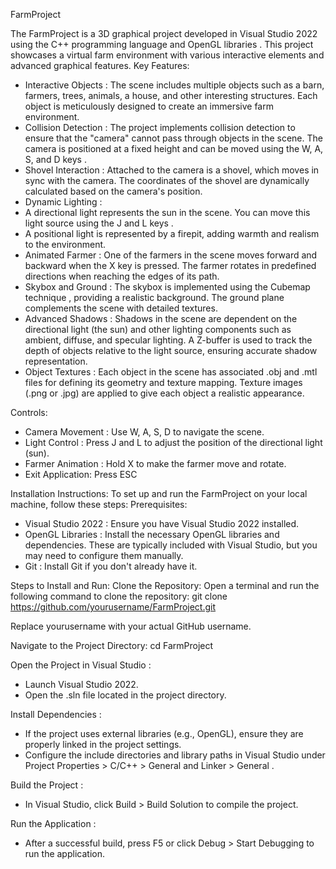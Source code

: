 FarmProject 

The FarmProject  is a 3D graphical project developed in Visual Studio 2022  using the C++ programming language  and OpenGL libraries . This project showcases a virtual farm environment with various interactive elements and advanced graphical features. 
Key Features: 
- Interactive Objects : The scene includes multiple objects such as a barn, farmers, trees, animals, a house, and other interesting structures. Each object is meticulously designed to create an immersive farm environment.
- Collision Detection : The project implements collision detection to ensure that the "camera" cannot pass through objects in the scene. The camera is positioned at a fixed height and can be moved using the W, A, S, and D keys .
- Shovel Interaction : Attached to the camera is a shovel, which moves in sync with the camera. The coordinates of the shovel are dynamically calculated based on the camera's position.
- Dynamic Lighting : 
 - A directional light  represents the sun in the scene. You can move this light source using the J and L keys .
 - A positional light  is represented by a firepit, adding warmth and realism to the environment.
- Animated Farmer : One of the farmers in the scene moves forward and backward when the X key is pressed. The farmer rotates in predefined directions when reaching the edges of its path.
- Skybox and Ground : The skybox is implemented using the Cubemap technique , providing a realistic background. The ground plane complements the scene with detailed textures.
- Advanced Shadows : Shadows in the scene are dependent on the directional light (the sun) and other lighting components such as ambient, diffuse, and specular lighting. A Z-buffer  is used to track the depth of objects relative to the light source, ensuring accurate shadow representation.
- Object Textures : Each object in the scene has associated .obj and .mtl files for defining its geometry and texture mapping. Texture images (.png or .jpg) are applied to give each object a realistic appearance.
     
Controls: 
- Camera Movement : Use W, A, S, D  to navigate the scene.
- Light Control : Press J  and L  to adjust the position of the directional light (sun).
- Farmer Animation : Hold X to make the farmer move and rotate.
- Exit Application: Press ESC

Installation Instructions:
To set up and run the FarmProject  on your local machine, follow these steps: 
Prerequisites: 
- Visual Studio 2022 : Ensure you have Visual Studio 2022 installed.
- OpenGL Libraries : Install the necessary OpenGL libraries and dependencies. These are typically included with Visual Studio, but you may need to configure them manually.
- Git : Install Git if you don't already have it.
     
Steps to Install and Run:
Clone the Repository: Open a terminal and run the following command to clone the repository: git clone https://github.com/yourusername/FarmProject.git
 
Replace yourusername with your actual GitHub username. 

Navigate to the Project Directory: cd FarmProject
 
Open the Project in Visual Studio : 
- Launch Visual Studio 2022.
- Open the .sln file located in the project directory.
     
Install Dependencies : 
- If the project uses external libraries (e.g., OpenGL), ensure they are properly linked in the project settings.
- Configure the include directories and library paths in Visual Studio under Project Properties > C/C++ > General  and Linker > General .
     
Build the Project : 
- In Visual Studio, click Build > Build Solution  to compile the project.
     
Run the Application : 
- After a successful build, press F5  or click Debug > Start Debugging  to run the application.
     
     
